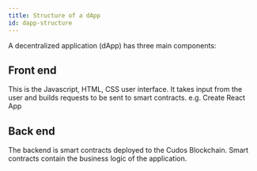 ```yaml
---
title: Structure of a dApp
id: dapp-structure
---
```


A decentralized application (dApp) has three main components:

## Front end

This is the Javascript, HTML, CSS user interface. It takes input from the user and builds requests to be sent to smart contracts.
e.g. Create React App

## Back end

The backend is smart contracts deployed to the Cudos Blockchain. Smart contracts contain the business logic of the application. 


















